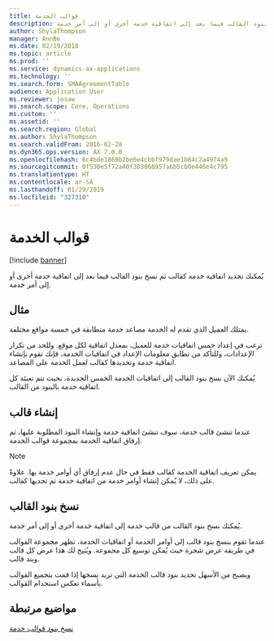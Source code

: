 ```yaml
---
title: قوالب الخدمة
description: يُمكنك تحديد اتفاقية خدمة كقالب ثم نسخ بنود القالب فيما بعد إلى اتفاقية خدمة أخرى أو إلى أمر خدمة.
author: ShylaThompson
manager: AnnBe
ms.date: 02/19/2018
ms.topic: article
ms.prod: ''
ms.service: dynamics-ax-applications
ms.technology: ''
ms.search.form: SMAAgreementTable
audience: Application User
ms.reviewer: josaw
ms.search.scope: Core, Operations
ms.custom: ''
ms.assetid: ''
ms.search.region: Global
ms.author: ShylaThompson
ms.search.validFrom: 2016-02-28
ms.dyn365.ops.version: AX 7.0.0
ms.openlocfilehash: 6c4bde1869b2be6e4cbbf979dae1b84c2a4974a9
ms.sourcegitcommit: 0f530e5f72a40f383868957a6b5cb0e446e4c795
ms.translationtype: HT
ms.contentlocale: ar-SA
ms.lasthandoff: 01/29/2019
ms.locfileid: "327310"
---
```

# <a name="service-templates"></a>قوالب الخدمة

[!include [banner](../includes/banner.md)]

يُمكنك تحديد اتفاقية خدمة كقالب ثم نسخ بنود القالب فيما بعد إلى اتفاقية خدمة أخرى أو إلى أمر خدمة.

## <a name="example"></a>مثال

يمتلك العميل الذي تقدم له الخدمة مصاعد خدمة متطابقة في خمسة مواقع مختلفة.

ترغب في إعداد خمس اتفاقيات خدمة للعميل، بمعدل اتفاقية لكل موقع.
وللحد من تكرار الإعدادات، وللتأكد من تطابق معلومات الإعداد في اتفاقيات الخدمة، فإنك تقوم بإنشاء اتفاقية خدمة وتحديدها كقالب لعمل الخدمة على المصاعد.

يُمكنك الآن نسخ بنود القالب إلى اتفاقيات الخدمة الخمس الجديدة، بحيث تتم تعبئة كل اتفاقية خدمة بالبنود من القالب.

## <a name="create-a-template"></a>إنشاء قالب

عندما تنشئ قالب خدمة، سوف تنشئ اتفاقية خدمة وإنشاء البنود المطلوبة عليها، ثم إرفاق اتفاقية الخدمة بمجموعة قوالب الخدمة.

> [!NOTE]
> يمكن تعريف اتفاقية الخدمة كقالب فقط في حال عدم إرفاق أي أوامر خدمة بها. علاوةً على ذلك، لا يُمكن إنشاء أوامر خدمة من اتفاقية خدمة تم تحديها كقالب.

## <a name="copy-template-lines"></a>نسخ بنود القالب

يُمكنك نسخ بنود القالب من قالب خدمة إلى اتفاقية خدمة أخرى أو إلى أمر خدمة.

عندما تقوم بنسخ بنود قالب إلى أوامر الخدمة أو اتفاقيات الخدمة، تظهر مجموعة القوالب في طريقة عرض شجرة حيث يُمكن توسيع كل مجموعة. ويُتيح لك هذا عرض كل قالب وبند قالب.

ويصبح من الأسهل تحديد بنود قالب الخدمة التي تريد نسخها إذا قمت بتجميع القوالب بأسماء تعكس استخدام القوالب.

## <a name="related-topics"></a>مواضيع مرتبطة

[نسخ بنود قوالب خدمة](copy-service-template-lines.md)
